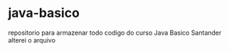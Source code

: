 # java-basico
repositorio para armazenar todo codigo do curso Java Basico Santander 
alterei o arquivo 